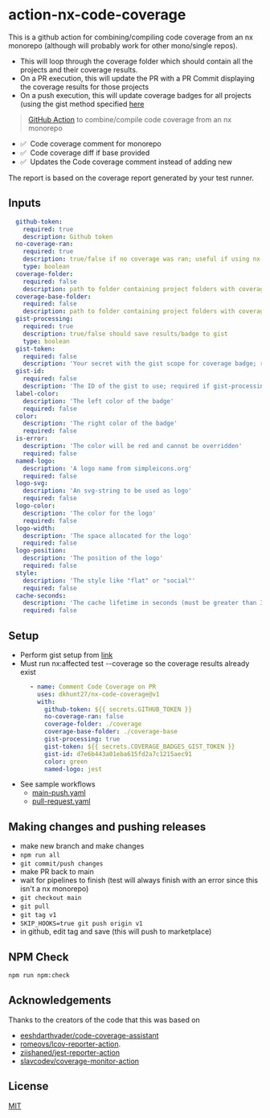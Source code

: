 # action-nx-code-coverage

This is a github action for combining/compiling code coverage from an nx monorepo (although will probably work for other mono/single repos).

- This will loop through the coverage folder which should contain all the projects and their coverage results.
- On a PR execution, this will update the PR with a PR Commit displaying the coverage results for those projects
- On a push execution, this will update coverage badges for all projects (using the gist method specified [here](https://dev.to/thejaredwilcurt/coverage-badge-with-github-actions-finally-59fa)

> [GitHub Action](https://help.github.com/en/actions) to combine/compile code coverage from an nx monorepo

- ✅ &nbsp;Code coverage comment for monorepo
- ✅ &nbsp;Code coverage diff if base provided
- ✅ &nbsp;Updates the Code coverage comment instead of adding new

The report is based on the coverage report generated by your test runner.

## Inputs

```yaml
  github-token: 
    required: true
    description: Github token
  no-coverage-ran: 
    required: true
    description: true/false if no coverage was ran; useful if using nx affected and it returned no projects
    type: boolean
  coverage-folder: 
    required: false
    description: path to folder containing project folders with coverage data (default 'coverage')
  coverage-base-folder: 
    required: false
    description: path to folder containing project folders with coverage data for diff/base comparison (default 'coverage-base')
  gist-processing:
    required: true
    description: true/false should save results/badge to gist
    type: boolean
  gist-token:
    required: false
    description: 'Your secret with the gist scope for coverage badge; required if gist-processing not false'
  gist-id:
    required: false
    description: 'The ID of the gist to use; required if gist-processing not false'
  label-color:
    description: 'The left color of the badge'
    required: false
  color:
    description: 'The right color of the badge'
    required: false
  is-error:
    description: 'The color will be red and cannot be overridden'
    required: false
  named-logo:
    description: 'A logo name from simpleicons.org'
    required: false
  logo-svg:
    description: 'An svg-string to be used as logo'
    required: false
  logo-color:
    description: 'The color for the logo'
    required: false
  logo-width:
    description: 'The space allocated for the logo'
    required: false
  logo-position:
    description: 'The position of the logo'
    required: false
  style:
    description: 'The style like "flat" or "social"'
    required: false
  cache-seconds:
    description: 'The cache lifetime in seconds (must be greater than 300)'
    required: false
```

## Setup

- Perform gist setup from [link](https://dev.to/thejaredwilcurt/coverage-badge-with-github-actions-finally-59fa)
- Must run nx:affected test --coverage so the coverage results already exist
  
```yaml
      - name: Comment Code Coverage on PR
        uses: dkhunt27/nx-code-coverage@v1
        with:
          github-token: ${{ secrets.GITHUB_TOKEN }}
          no-coverage-ran: false
          coverage-folder: ./coverage
          coverage-base-folder: ./coverage-base
          gist-processing: true
          gist-token: ${{ secrets.COVERAGE_BADGES_GIST_TOKEN }}
          gist-id: d7e6b443a01eba615fd2a7c1215aec91
          color: green
          named-logo: jest
```

- See sample workflows
  - [main-push.yaml](./.github/samples/main-push.yaml)
  - [pull-request.yaml](./.github/samples/pull-request.yaml)
  
## Making changes and pushing releases

- make new branch and make changes
- `npm run all`
- `git commit/push changes`
- make PR back to main
- wait for pipelines to finish (test will always finish with an error since this isn't a nx monorepo)
- `git checkout main`
- `git pull`
- `git tag v1`
- `SKIP_HOOKS=true git push origin v1`
- in github, edit tag and save (this will push to marketplace)

## NPM Check

```bash
npm run npm:check
```

## Acknowledgements

Thanks to the creators of the code that this was based on

- [eeshdarthvader/code-coverage-assistant](https://github.com/eeshdarthvader/code-coverage-assistant)
- [romeovs/lcov-reporter-action](https://github.com/romeovs/lcov-reporter-action).
- [ziishaned/jest-reporter-action](https://github.com/ziishaned/jest-reporter-action)
- [slavcodev/coverage-monitor-action](https://github.com/slavcodev/coverage-monitor-action)

## License

[MIT](LICENSE)
